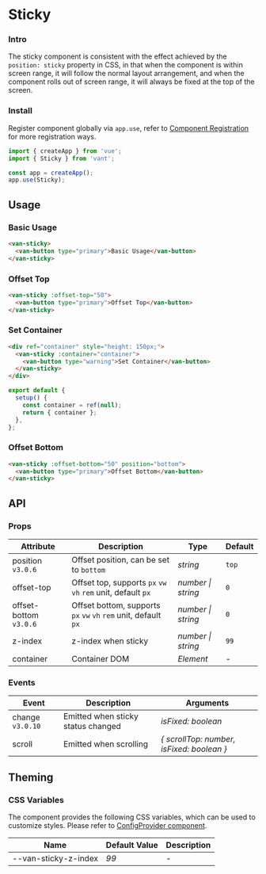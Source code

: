 # Sticky

### Intro

The sticky component is consistent with the effect achieved by the `position: sticky` property in CSS, in that when the component is within screen range, it will follow the normal layout arrangement, and when the component rolls out of screen range, it will always be fixed at the top of the screen.

### Install

Register component globally via `app.use`, refer to [Component Registration](#/en-US/advanced-usage#zu-jian-zhu-ce) for more registration ways.

```js
import { createApp } from 'vue';
import { Sticky } from 'vant';

const app = createApp();
app.use(Sticky);
```

## Usage

### Basic Usage

```html
<van-sticky>
  <van-button type="primary">Basic Usage</van-button>
</van-sticky>
```

### Offset Top

```html
<van-sticky :offset-top="50">
  <van-button type="primary">Offset Top</van-button>
</van-sticky>
```

### Set Container

```html
<div ref="container" style="height: 150px;">
  <van-sticky :container="container">
    <van-button type="warning">Set Container</van-button>
  </van-sticky>
</div>
```

```js
export default {
  setup() {
    const container = ref(null);
    return { container };
  },
};
```

### Offset Bottom

```html
<van-sticky :offset-bottom="50" position="bottom">
  <van-button type="primary">Offset Bottom</van-button>
</van-sticky>
```

## API

### Props

| Attribute | Description | Type | Default |
| --- | --- | --- | --- |
| position `v3.0.6` | Offset position, can be set to `bottom` | _string_ | `top` |
| offset-top | Offset top, supports `px` `vw` `vh` `rem` unit, default `px` | _number \| string_ | `0` |
| offset-bottom `v3.0.6` | Offset bottom, supports `px` `vw` `vh` `rem` unit, default `px` | _number \| string_ | `0` |
| z-index | z-index when sticky | _number \| string_ | `99` |
| container | Container DOM | _Element_ | - |

### Events

| Event | Description | Arguments |
| --- | --- | --- |
| change `v3.0.10` | Emitted when sticky status changed | _isFixed: boolean_ |
| scroll | Emitted when scrolling | _{ scrollTop: number, isFixed: boolean }_ |

## Theming

### CSS Variables

The component provides the following CSS variables, which can be used to customize styles. Please refer to [ConfigProvider component](#/en-US/config-provider).

| Name                 | Default Value | Description |
| -------------------- | ------------- | ----------- |
| --van-sticky-z-index | _99_          | -           |
